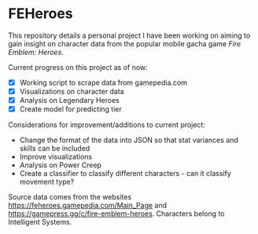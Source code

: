 # FEHeroes

This repository details a personal project I have been working on aiming to gain insight on character data from the popular mobile gacha game *Fire Emblem: Heroes*.

Current progress on this project as of now:

- [x] Working script to scrape data from gamepedia.com
- [x] Visualizations on character data
- [x] Analysis on Legendary Heroes
- [x] Create model for predicting tier

Considerations for improvement/additions to current project:

- Change the format of the data into JSON so that stat variances and skills can be included
- Improve visualizations
- Analysis on Power Creep
- Create a classifier to classify different characters - can it classify movement type?

Source data comes from the websites https://feheroes.gamepedia.com/Main_Page and https://gamepress.gg/c/fire-emblem-heroes. Characters belong to Intelligent Systems.
